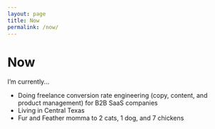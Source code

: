 ```yaml
---
layout: page
title: Now
permalink: /now/
---
```


# Now

I’m currently...

- Doing freelance conversion rate engineering (copy, content, and product management) for B2B SaaS companies
- Living in Central Texas
- Fur and Feather momma to 2 cats, 1 dog, and 7 chickens
